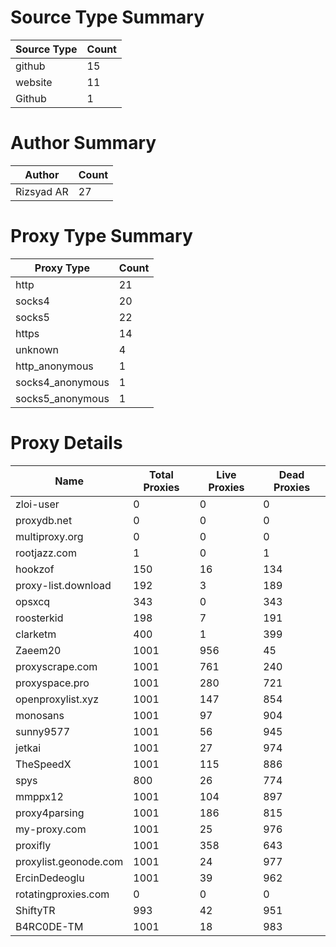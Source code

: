 # Source Type Summary

| Source Type | Count |
|-------------|-------|
| github | 15 |
| website | 11 |
| Github | 1 |


# Author Summary

| Author | Count |
|--------|-------|
| Rizsyad AR | 27 |


# Proxy Type Summary

| Proxy Type | Count |
|------------|-------|
| http | 21 |
| socks4 | 20 |
| socks5 | 22 |
| https | 14 |
| unknown | 4 |
| http_anonymous | 1 |
| socks4_anonymous | 1 |
| socks5_anonymous | 1 |


# Proxy Details

| Name | Total Proxies | Live Proxies | Dead Proxies |
|------|---------------|--------------|---------------|
| zloi-user | 0 | 0 | 0 |
| proxydb.net | 0 | 0 | 0 |
| multiproxy.org | 0 | 0 | 0 |
| rootjazz.com | 1 | 0 | 1 |
| hookzof | 150 | 16 | 134 |
| proxy-list.download | 192 | 3 | 189 |
| opsxcq | 343 | 0 | 343 |
| roosterkid | 198 | 7 | 191 |
| clarketm | 400 | 1 | 399 |
| Zaeem20 | 1001 | 956 | 45 |
| proxyscrape.com | 1001 | 761 | 240 |
| proxyspace.pro | 1001 | 280 | 721 |
| openproxylist.xyz | 1001 | 147 | 854 |
| monosans | 1001 | 97 | 904 |
| sunny9577 | 1001 | 56 | 945 |
| jetkai | 1001 | 27 | 974 |
| TheSpeedX | 1001 | 115 | 886 |
| spys | 800 | 26 | 774 |
| mmppx12 | 1001 | 104 | 897 |
| proxy4parsing | 1001 | 186 | 815 |
| my-proxy.com | 1001 | 25 | 976 |
| proxifly | 1001 | 358 | 643 |
| proxylist.geonode.com | 1001 | 24 | 977 |
| ErcinDedeoglu | 1001 | 39 | 962 |
| rotatingproxies.com | 0 | 0 | 0 |
| ShiftyTR | 993 | 42 | 951 |
| B4RC0DE-TM | 1001 | 18 | 983 |
